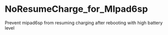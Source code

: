 # NoResumeCharge_for_MIpad6sp
Prevent mipad6sp from resuming charging after rebooting with high battery level
